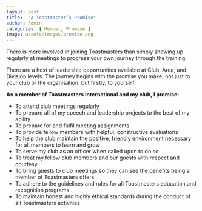 ```yaml
---
layout: post
title:  "A Toastmaster’s Promise"
author: Admin
categories: [ Member, Promise ]
image: assets/images/promise.png
---
```

There is more involved in joining Toastmasters than simply showing up regularly at meetings to progress your own journey through the training. 

There are a host of leadership opportunities available at Club, Area, and Division levels. The journey begins with the promise you make, not just to your club or the organisation, but firstly, to yourself.

**As a member of Toastmasters International and my club, I promise:**

- To attend club meetings regularly
- To prepare all of my speech and leadership projects to the best of my ability
- To prepare for and fulfil meeting assignments
- To provide fellow members with helpful, constructive evaluations
- To help the club maintain the positive, friendly environment necessary for all members to learn and grow
- To serve my club as an officer when called upon to do so
- To treat my fellow club members and our guests with respect and courtesy
- To bring guests to club meetings so they can see the benefits being a member of Toastmasters offers
- To adhere to the guidelines and rules for all Toastmasters education and recognition programs
- To maintain honest and highly ethical standards during the conduct of all Toastmasters activities
